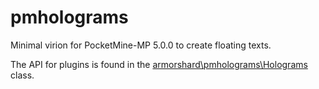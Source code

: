 pmholograms
===========
Minimal virion for PocketMine-MP 5.0.0 to create floating texts.

The API for plugins is found in the [armorshard\pmholograms\Holograms](https://github.com/armorshard1/pmholograms/blob/main/src/armorshard/pmholograms/Holograms.php) class.
